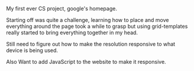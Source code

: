 My first ever CS project, google's homepage.

Starting off was quite a challenge, learning how to place and move everything around the page took a while to grasp but using grid-templates really started to bring everything together in my head.

Still need to figure out how to make the resolution responsive to what device is being used.

Also Want to add JavaScript to the website to make it responsive.